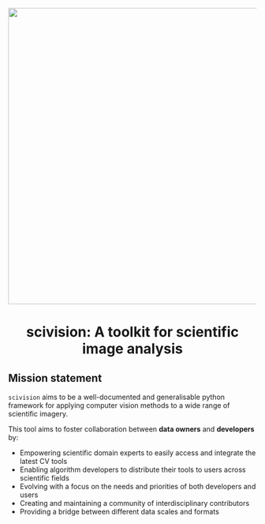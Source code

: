<p align="center">
  <img src="https://i.imgur.com/K3xz0Gf.png" width="600">
   <b>
    <center> <h1>scivision: A toolkit for scientific image analysis</h1> </center>
   </b>
</p>

## Mission statement 
`scivision` aims to be a well-documented and generalisable python framework for applying computer vision methods to a wide range of scientific imagery.

This tool aims to foster collaboration between **data owners** and **developers** by:
* Empowering scientific domain experts to easily access and integrate the latest CV tools
* Enabling algorithm developers to distribute their tools to users across scientific fields
* Evolving with a focus on the needs and priorities of both developers and users
* Creating and maintaining a community of interdisciplinary contributors
* Providing a bridge between different data scales and formats
